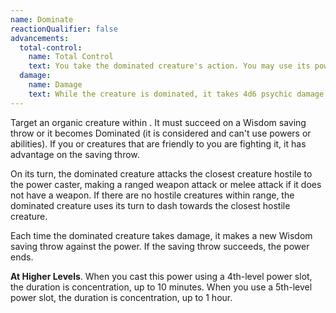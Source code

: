 ```yaml
---
name: Dominate
reactionQualifier: false
advancements:
  total-control:
    name: Total Control
    text: You take the dominated creature's action. You may use its powers and abilities.
  damage:
    name: Damage
    text: While the creature is dominated, it takes 4d6 psychic damage at the end of its turn. This damage bypasses shields and does not trigger an opportunity to end Dominate.
---
```

Target an organic creature within <me-distance length="90" />. It must succeed on a Wisdom saving throw or it becomes Dominated (it is considered
<me-condition id="charmed"/> and can't use powers or abilities). If you or creatures that are friendly to you are fighting it, it has advantage
on the saving throw.

On its turn, the dominated creature attacks the closest creature hostile to the power caster, making a ranged weapon
attack or melee attack if it does not have a weapon. If there are no hostile creatures within range, the dominated
creature uses its turn to dash towards the closest hostile creature.

Each time the dominated creature takes damage, it makes a new Wisdom saving throw against the power. If the saving throw
succeeds, the power ends.

__At Higher Levels__. When you cast this power using a 4th-level power slot, the duration is concentration, up to 10
minutes. When you use a 5th-level power slot, the duration is concentration, up to 1 hour.
